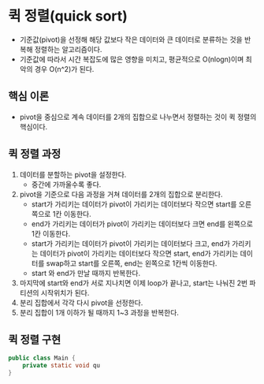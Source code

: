# 퀵 정렬(quick sort)
- 기준값(pivot)을 선정해 해당 값보다 작은 데이터와 큰 데이터로 분류하는 것을 반복해 정렬하는 알고리즘이다.
- 기준값에 따라서 시간 복잡도에 많은 영향을 미치고, 평균적으로 O(nlogn)이며 최악의 경우 O(n^2)가 된다.

## 핵심 이론
- pivot을 중심으로 계속 데이터를 2개의 집합으로 나누면서 정렬하는 것이 퀵 정렬의 핵심이다.

## 퀵 정렬 과정
1. 데이터를 분할하는 pivot을 설정한다.
	- 중간에 가까울수록 좋다.
2. pivot을 기준으로 다음 과정을 거쳐 데이터를 2개의 집합으로 분리한다.
	- start가 가리키는 데이터가 pivot이 가리키는 데이터보다 작으면 start를 오른쪽으로 1칸 이동한다.
	- end가 가리키는 데이터가 pivot이 가리키는 데이터보다 크면 end를 왼쪽으로 1칸 이동한다.
	- start가 가리키는 데이터가 pivot이 가리키는 데이터보다 크고, end가 가리키는 데이터가 pivot이 가리키는 데이터보다 작으면 start, end가 가리키는 데이터를 swap하고 start를 오른쪽, end는 왼쪽으로 1칸씩 이동한다.
	- start 와 end가 만날 때까지 반복한다.
3. 마지막에 start와 end가 서로 지나치면 이제 loop가 끝나고, start는 나눠진 2번 파티션의 시작위치가 된다.
4. 분리 집합에서 각각 다시 pivot을 선정한다.
5. 분리 집합이 1개 이하가 될 때까지 1~3 과정을 반복한다.

## 퀵 정렬 구현
```java
public class Main {
	private static void qu
}
```